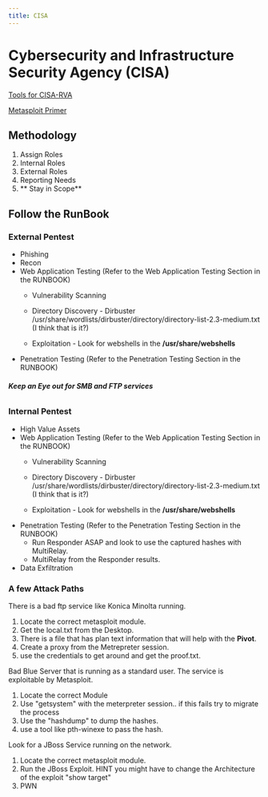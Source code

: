 ```yaml
---
title: CISA
---
```


# Cybersecurity and Infrastructure Security Agency (CISA)
[Tools for CISA-RVA](./tools)

[Metasploit Primer](./metasploit.md)
## Methodology 


1. Assign Roles
1. Internal Roles
1. External Roles
1. Reporting Needs
1. ** Stay in Scope**
## Follow the RunBook

### External Pentest
 - Phishing
 - Recon
 - Web Application Testing (Refer to the Web Application Testing Section in the RUNBOOK)
  	- Vulnerability Scanning
 	- Directory Discovery - Dirbuster /usr/share/wordlists/dirbuster/directory/directory-list-2.3-medium.txt (I think that is it?)

 	- Exploitation - Look for webshells in the **/usr/share/webshells**
 - Penetration Testing (Refer to the Penetration Testing Section in the RUNBOOK)
 ###### **Keep an Eye out for SMB and FTP services**

### Internal Pentest
 - High Value Assets
 - Web Application Testing (Refer to the Web Application Testing Section in the RUNBOOK)
 	- Vulnerability Scanning
 	- Directory Discovery - Dirbuster /usr/share/wordlists/dirbuster/directory/directory-list-2.3-medium.txt (I think that is it?)
 	
 	- Exploitation - Look for webshells in the **/usr/share/webshells**
 - Penetration Testing (Refer to the Penetration Testing Section in the RUNBOOK)
 	- Run Responder ASAP and look to use the captured hashes with MultiRelay.
 	- MultiRelay from the Responder results.
 - Data Exfiltration 

### A few Attack Paths

There is a bad ftp service like Konica Minolta running.
1. Locate the correct metasploit module. 
1. Get the local.txt from the Desktop. 
1. There is a file that has plan text information that will help with the **Pivot**.
1. Create a proxy from the Metrepreter session. 
1. use the credentials to get around and get the proof.txt.

Bad Blue Server that is running as a standard user. The service is exploitable by Metasploit. 
1. Locate the correct Module
1. Use "getsystem" with the meterpreter session.. if this fails try to migrate the process
1. Use the "hashdump" to dump the hashes.
1. use a tool like pth-winexe to pass the hash.

Look for a JBoss Service running on the network.
1. Locate the correct metasploit module. 
1. Run the JBoss Exploit. HINT you might have to change the Architecture of the exploit "show target"
1. PWN

